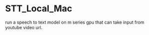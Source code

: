 # STT_Local_Mac
run a speech to text model on m series gpu that can take input from youtube video url.
